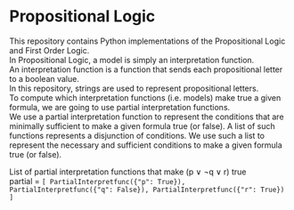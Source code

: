 # Propositional Logic
This repository contains Python implementations of the Propositional Logic and First Order Logic.<br>
In Propositional Logic, a model is simply an interpretation function.<br>
An interpretation function is a function that sends each propositional letter to a boolean value.<br>
In this repository, strings are used to represent propositional letters.<br>
To compute which interpretation functions (i.e. models) make true a given formula, we are going to use partial interpretation functions.<br>
We use a partial interpretation function to represent the conditions that are minimally sufficient to make a given formula true (or false). A list of such functions represents a disjunction of conditions. We use such a list to represent the necessary and sufficient conditions to make a given formula true (or false).<br>

List of partial interpretation functions that make (p ∨ ¬q ∨ r) true<br>
partial = ```[
    PartialInterpretfunc({"p": True}),
    PartialInterpretfunc({"q": False}),
    PartialInterpretfunc({"r": True})
]```